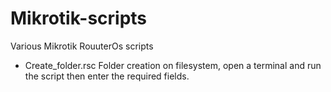 # Mikrotik-scripts
 Various Mikrotik RouuterOs scripts

- Create_folder.rsc Folder creation on filesystem, open a terminal and run the script then enter the required fields.

